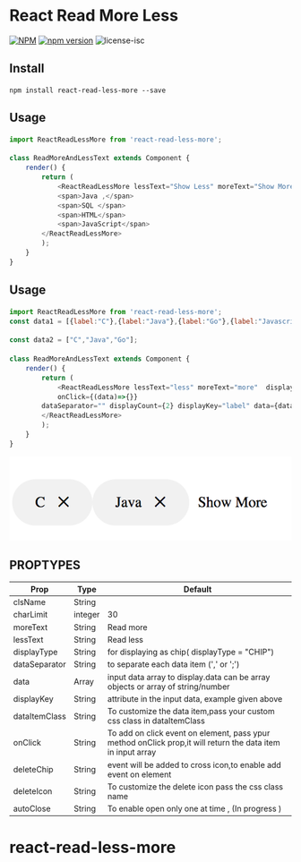 # React Read More Less

[![NPM](https://nodei.co/npm/react-read-more-less.png?downloads=true&downloadRank=true&stars=true)](https://nodei.co/npm/react-read-more-less/)
[![npm version](https://badge.fury.io/js/react-read-more-less.svg)](https://badge.fury.io/js/react-read-more-less)
![license-isc](https://img.shields.io/github/license/Thamodaran/react-read-more-less.svg)

## Install
```
npm install react-read-less-more --save

```
## Usage
```js
import ReactReadLessMore from 'react-read-less-more';

class ReadMoreAndLessText extends Component {
    render() {
        return (
            <ReactReadLessMore lessText="Show Less" moreText="Show More" displayCount={2} >
            <span>Java ,</span>
            <span>SQL </span>
            <span>HTML</span>
            <span>JavaScript</span>
        </ReactReadLessMore>
        );
    }
}
```
## Usage
```js
import ReactReadLessMore from 'react-read-less-more';
const data1 = [{label:"C"},{label:"Java"},{label:"Go"},{label:"Javascript"},{label:"HTML"},{label:"CSS"},{label:"REACT"},{label:"JQUERY"}];

const data2 = ["C","Java","Go"];

class ReadMoreAndLessText extends Component {
    render() {
        return (
            <ReactReadLessMore lessText="less" moreText="more"  displayType="CHIP"  deleteChip={(data)=>{}}
            onClick={(data)=>{}}
        dataSeparator="" displayCount={2} displayKey="label" data={data}>
        </ReactReadLessMore>
        );
    }
}
```

![Screenshot](chipscreenShot.png)

## PROPTYPES
| Prop | Type | Default |
| ---- | ---- | ------- |
| clsName | String |  |
| charLimit | integer | 30 |
| moreText | String | Read more |
| lessText | String | Read less |
| displayType | String | for displaying as chip( displayType = "CHIP") |
| dataSeparator | String | to separate each data item (',' or ';') |
| data | Array | input data array to display.data can be array objects or array of string/number  |
| displayKey| String | attribute in the input data, example given above |
| dataItemClass | String | To customize the data item,pass your custom css class in dataItemClass |
| onClick | String | To add on click event on element, pass ypur method onClick prop,it will return the data item in input array|
| deleteChip | String | event will be added to cross icon,to enable add event on element  |
| deleteIcon | String | To customize the delete icon pass the css class name  |
| autoClose | String | To enable open only one at time , (In progress ) |



# react-read-less-more